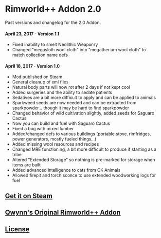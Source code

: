 # Rimworld++ Addon 2.0
Past versions and changelog for the 2.0 Addon.

#### April 23, 2017 - Version 1.1
+    Fixed inability to smelt Neolithic Weaponry
+    Changed "megasloth wool cloth" into "megatherium wool cloth" to match collection name defs

#### April 18, 2017 - Version 1.0
+    Mod published on Steam
+    General cleanup of xml files
+    Natural body parts will now rot after 2 days if not kept cool
+    Added surgeries and the ability to sedate patients
+    Sedatives are a bit more difficult to apply and can be applied to animals
+    Sparkweed seeds are now needed and can be extracted from sparkpowder... though it may be hard to find sparkpowder
+    Changed behavior of wild cultivation slightly, added seeds for Saguaro Cactus
+    Now you can build and fuel with Saguaro Cactus
+    Fixed a bug with mixed lumber
+    Added/changed defs to various buildings (portable stove, rimfridges, power generators, mostly fueled things...)
+    Added missing wool resources and recipes
+    Changed MRE functioning, a bit more difficult to produce if starting as a tribe
+    Altered "Extended Storage" so nothing is pre-marked for storage when items are built
+    Added advanced intelligence to cats from CK Animals
+    Allowed firepit and torch sconce to use extended woodworking logs for fuel

## [Get it on Steam](http://steamcommunity.com/sharedfiles/filedetails/?id=908065093)

## [Qwynn's Original Rimworld++ Addon](https://github.com/Qwynn/PlusPlusAddon)

## [License](https://creativecommons.org/licenses/by-nc-sa/4.0/)
